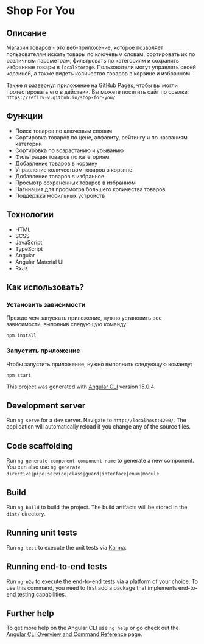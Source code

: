 # Shop For You

## Описание
Магазин товаров - это веб-приложение, которое позволяет пользователям искать товары по ключевым словам, 
сортировать их по различным параметрам, фильтровать по категориям и сохранять избранные товары в 
`localStorage`. Пользователи могут управлять своей корзиной, а также видеть количество товаров в корзине и избранном.

Также я развернул приложение на GitHub Pages, 
чтобы вы могли протестировать его в действии. 
Вы можете посетить сайт по ссылке: `https://zefirv-v.github.io/shop-for-you/`

## Функции
- Поиск товаров по ключевым словам
- Сортировка товаров по цене, алфавиту, рейтингу и по названиям категорий
- Сортировка по возрастанию и убыванию
- Фильтрация товаров по категориям
- Добавление товаров в корзину
- Управление количеством товаров в корзине
- Добавление товаров в избранное
- Просмотр сохраненных товаров в избранном
- Пагинация для просмотра большего количества товаров
- Поддержка мобильных устройств

## Технологии
- HTML
- SCSS
- JavaScript
- TypeScript
- Angular
- Angular Material UI
- RxJs

## Как использовать?

### Установить зависимости
Прежде чем запускать приложение, нужно установить все зависимости, выполнив следующую команду:
```
npm install
```

### Запустить приложение
Чтобы запустить приложение, нужно выполнить следующую команду:
```
npm start
```

This project was generated with [Angular CLI](https://github.com/angular/angular-cli) version 15.0.4.

## Development server

Run `ng serve` for a dev server. Navigate to `http://localhost:4200/`. The application will automatically reload if you change any of the source files.

## Code scaffolding

Run `ng generate component component-name` to generate a new component. You can also use `ng generate directive|pipe|service|class|guard|interface|enum|module`.

## Build

Run `ng build` to build the project. The build artifacts will be stored in the `dist/` directory.

## Running unit tests

Run `ng test` to execute the unit tests via [Karma](https://karma-runner.github.io).

## Running end-to-end tests

Run `ng e2e` to execute the end-to-end tests via a platform of your choice. To use this command, you need to first add a package that implements end-to-end testing capabilities.

## Further help

To get more help on the Angular CLI use `ng help` or go check out the [Angular CLI Overview and Command Reference](https://angular.io/cli) page.
